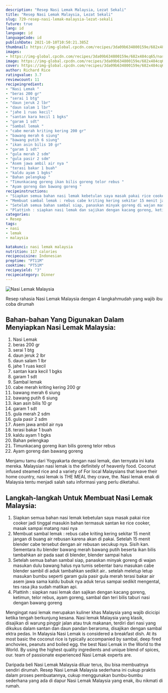 ```yaml
---
description: "Resep Nasi Lemak Malaysia, Lezat Sekali"
title: "Resep Nasi Lemak Malaysia, Lezat Sekali"
slug: 729-resep-nasi-lemak-malaysia-lezat-sekali
future: true
lang: id
language: id
languageCode: id
publishDate: 2021-10-10T10:50:21.385Z 
thumbnail: https://img-global.cpcdn.com/recipes/3da09b634800159e/682x484cq65/nasi-lemak-malaysia-foto-resep-utama.png
images:
- https://img-global.cpcdn.com/recipes/3da09b634800159e/682x484cq65/nasi-lemak-malaysia-foto-resep-utama.png
image: https://img-global.cpcdn.com/recipes/3da09b634800159e/682x484cq65/nasi-lemak-malaysia-foto-resep-utama.png
cover: https://img-global.cpcdn.com/recipes/3da09b634800159e/682x484cq65/nasi-lemak-malaysia-foto-resep-utama.png
author: Richard Rice
ratingvalue: 3.7
reviewcount: 11
recipeingredient:
- "Nasi Lemak "
- "beras 200 gr"
- "serai 1 btg"
- "daun jeruk 2 lbr"
- "daun salam 1 lbr"
- "jahe 1 ruas kecil"
- "santan kara kecil 1 bgks"
- "garam 1 sdt"
- "Sambal lemak "
- "cabe merah kriting kering 200 gr"
- "bawang merah 6 siung"
- "bawang putih 6 siung"
- "ikan asin bilis 10 gr"
- "garam 1 sdt"
- "gula merah 2 sdm"
- "gula pasir 2 sdm"
- "Asem jawa ambil air nya "
- "terasi bakar 1 buah"
- "kaldu ayam 1 bgks"
- "Bahan pelengkap "
- "Timunkacang goreng ikan bilis goreng telor rebus "
- "Ayam goreng dan bawang goreng "
recipeinstructions:
- "Siapkan semua bahan nasi lemak kebetulan saya masak pakai rice cooker jadi tinggal masukin bahan termasuk santan ke rice cooker, masak sampai matang nasi nya"
- "Membuat sambal lemak : rebus cabe kriting kering sekitar 15 menit jangan di buang air rebusan karena akan di pakai. Setelah 15 menit blender cabe tersebut dengan air rebusan secukup nya. Sisih kan. Sementara itu blender bawang merah bawang putih beserta ikan bilis tambahkan air pada saat di blender, blender sampai halus"
- "Setelah semua bahan sambal siap, panaskan minyak goreng di wajan masukan dulu bawang halus nya tumis sebentar baru masukan cabe blender sambil di aduk tambahkan sedikit air.. setelah meletup letup masukan bumbu seperti garam gula pasir gula merah terasi bakar air asem jawa sama kaldu bubuk nya aduk terus sampai sedikit mengental, tes rasa jika sudah matikan api."
- "Plattinh : siapkan nasi lemak dan sajikan dengan kacang goreng, ketimun, telor rebus, ayam goreng, sambal dan teri bilis taburi nasi dengan bawang goreng"
categories:
- Resep
tags:
- nasi
- lemak
- malaysia

katakunci: nasi lemak malaysia 
nutrition: 117 calories
recipecuisine: Indonesian
preptime: "PT11M"
cooktime: "PT51M"
recipeyield: "3"
recipecategory: Dinner
---
```



![Nasi Lemak Malaysia](https://img-global.cpcdn.com/recipes/3da09b634800159e/682x484cq65/nasi-lemak-malaysia-foto-resep-utama.png)

Resep rahasia Nasi Lemak Malaysia    dengan 4 langkahmudah yang wajib ibu coba dirumah

<!--inarticleads1-->

## Bahan-bahan Yang Digunakan Dalam Menyiapkan Nasi Lemak Malaysia:

1. Nasi Lemak 
1. beras 200 gr
1. serai 1 btg
1. daun jeruk 2 lbr
1. daun salam 1 lbr
1. jahe 1 ruas kecil
1. santan kara kecil 1 bgks
1. garam 1 sdt
1. Sambal lemak 
1. cabe merah kriting kering 200 gr
1. bawang merah 6 siung
1. bawang putih 6 siung
1. ikan asin bilis 10 gr
1. garam 1 sdt
1. gula merah 2 sdm
1. gula pasir 2 sdm
1. Asem jawa ambil air nya 
1. terasi bakar 1 buah
1. kaldu ayam 1 bgks
1. Bahan pelengkap 
1. Timunkacang goreng ikan bilis goreng telor rebus 
1. Ayam goreng dan bawang goreng 

Menjamu tamu dari Yogyakarta dengan nasi lemak, dan ternyata ini kata mereka. Malaysian nasi lemak is the definitely of heavenly food. Coconut infused steamed rice and a variety of For local Malaysians that leave their home country, nasi lemak is THE MEAL they crave, the. Nasi lemak enak di Malaysia tentu menjadi salah satu informasi yang perlu diketahui. 

<!--inarticleads2-->

## Langkah-langkah Untuk Membuat Nasi Lemak Malaysia:

1. Siapkan semua bahan nasi lemak kebetulan saya masak pakai rice cooker jadi tinggal masukin bahan termasuk santan ke rice cooker, masak sampai matang nasi nya
1. Membuat sambal lemak : rebus cabe kriting kering sekitar 15 menit jangan di buang air rebusan karena akan di pakai. Setelah 15 menit blender cabe tersebut dengan air rebusan secukup nya. Sisih kan. Sementara itu blender bawang merah bawang putih beserta ikan bilis tambahkan air pada saat di blender, blender sampai halus
1. Setelah semua bahan sambal siap, panaskan minyak goreng di wajan masukan dulu bawang halus nya tumis sebentar baru masukan cabe blender sambil di aduk tambahkan sedikit air.. setelah meletup letup masukan bumbu seperti garam gula pasir gula merah terasi bakar air asem jawa sama kaldu bubuk nya aduk terus sampai sedikit mengental, tes rasa jika sudah matikan api.
1. Plattinh : siapkan nasi lemak dan sajikan dengan kacang goreng, ketimun, telor rebus, ayam goreng, sambal dan teri bilis taburi nasi dengan bawang goreng


Mengingat nasi lemak merupakan kuliner khas Malaysia yang wajib dicicipi ketika tengah berkunjung kesana. Nasi lemak Malaysia yang klasik, disajikan di warung pinggir jalan atau truk makanan, terdiri dari nasi yang dikukus dalam santan dan daun pandan beraroma, disajikan dengan sambal ektra pedas. In Malaysia Nasi Lemak is considered a breakfast dish. At its most basic the coconut rice is typically accompanied by sambal, deep fired anchovies, peanuts and boiled egg. the best Nasi Lemak in the World to the World. By using the highest quality ingredients and unique blend of spices, our. team of passionate experienced Nasi Lemak experts are. 

Daripada   beli  Nasi Lemak Malaysia  diluar terus, ibu  bisa membuatnya sendiri dirumah. Resep  Nasi Lemak Malaysia  sederhana ini cukup praktis dalam proses pembuatannya, cukup menggunakan bumbu-bumbu sederhana yang ada di dapur  Nasi Lemak Malaysia  yang enak, ibu nikmati di rumah.
